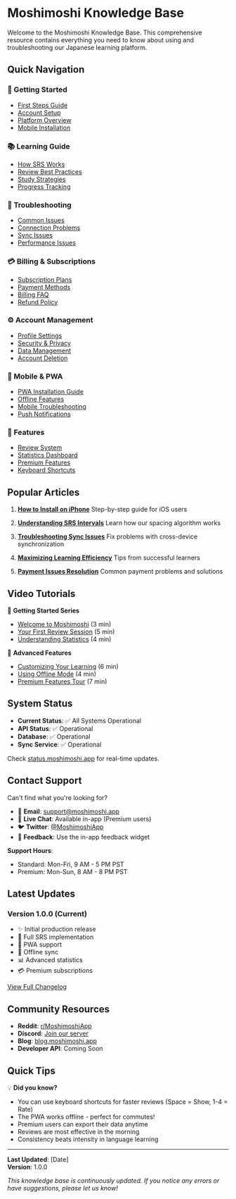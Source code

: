 # Moshimoshi Knowledge Base

Welcome to the Moshimoshi Knowledge Base. This comprehensive resource contains everything you need to know about using and troubleshooting our Japanese learning platform.

## Quick Navigation

### 🚀 Getting Started
- [First Steps Guide](./getting-started/first-steps.md)
- [Account Setup](./getting-started/account-setup.md)
- [Platform Overview](./getting-started/platform-overview.md)
- [Mobile Installation](./getting-started/mobile-installation.md)

### 📚 Learning Guide
- [How SRS Works](./learning/srs-explained.md)
- [Review Best Practices](./learning/review-practices.md)
- [Study Strategies](./learning/study-strategies.md)
- [Progress Tracking](./learning/progress-tracking.md)

### 🔧 Troubleshooting
- [Common Issues](./troubleshooting/common-issues.md)
- [Connection Problems](./troubleshooting/connection-problems.md)
- [Sync Issues](./troubleshooting/sync-issues.md)
- [Performance Issues](./troubleshooting/performance.md)

### 💳 Billing & Subscriptions
- [Subscription Plans](./billing/subscription-plans.md)
- [Payment Methods](./billing/payment-methods.md)
- [Billing FAQ](./billing/billing-faq.md)
- [Refund Policy](./billing/refund-policy.md)

### ⚙️ Account Management
- [Profile Settings](./account/profile-settings.md)
- [Security & Privacy](./account/security-privacy.md)
- [Data Management](./account/data-management.md)
- [Account Deletion](./account/account-deletion.md)

### 📱 Mobile & PWA
- [PWA Installation Guide](./mobile/pwa-installation.md)
- [Offline Features](./mobile/offline-features.md)
- [Mobile Troubleshooting](./mobile/troubleshooting.md)
- [Push Notifications](./mobile/notifications.md)

### 🎯 Features
- [Review System](./features/review-system.md)
- [Statistics Dashboard](./features/statistics.md)
- [Premium Features](./features/premium.md)
- [Keyboard Shortcuts](./features/shortcuts.md)

## Popular Articles

1. **[How to Install on iPhone](./mobile/pwa-installation.md#ios)**
   Step-by-step guide for iOS users

2. **[Understanding SRS Intervals](./learning/srs-explained.md#intervals)**
   Learn how our spacing algorithm works

3. **[Troubleshooting Sync Issues](./troubleshooting/sync-issues.md)**
   Fix problems with cross-device synchronization

4. **[Maximizing Learning Efficiency](./learning/study-strategies.md#efficiency)**
   Tips from successful learners

5. **[Payment Issues Resolution](./billing/payment-methods.md#troubleshooting)**
   Common payment problems and solutions

## Video Tutorials

🎥 **Getting Started Series**
- [Welcome to Moshimoshi](https://moshimoshi.app/tutorials/welcome) (3 min)
- [Your First Review Session](https://moshimoshi.app/tutorials/first-review) (5 min)
- [Understanding Statistics](https://moshimoshi.app/tutorials/statistics) (4 min)

🎥 **Advanced Features**
- [Customizing Your Learning](https://moshimoshi.app/tutorials/customization) (6 min)
- [Using Offline Mode](https://moshimoshi.app/tutorials/offline) (4 min)
- [Premium Features Tour](https://moshimoshi.app/tutorials/premium) (7 min)

## System Status

- **Current Status**: ✅ All Systems Operational
- **API Status**: ✅ Operational
- **Database**: ✅ Operational
- **Sync Service**: ✅ Operational

Check [status.moshimoshi.app](https://status.moshimoshi.app) for real-time updates.

## Contact Support

Can't find what you're looking for?

- 📧 **Email**: support@moshimoshi.app
- 💬 **Live Chat**: Available in-app (Premium users)
- 🐦 **Twitter**: [@MoshimoshiApp](https://twitter.com/MoshimoshiApp)
- 📝 **Feedback**: Use the in-app feedback widget

**Support Hours**: 
- Standard: Mon-Fri, 9 AM - 5 PM PST
- Premium: Mon-Sun, 8 AM - 8 PM PST

## Latest Updates

### Version 1.0.0 (Current)
- ✨ Initial production release
- 🚀 Full SRS implementation
- 📱 PWA support
- 🔄 Offline sync
- 📊 Advanced statistics
- 💳 Premium subscriptions

[View Full Changelog](./updates/changelog.md)

## Community Resources

- **Reddit**: [r/MoshimoshiApp](https://reddit.com/r/MoshimoshiApp)
- **Discord**: [Join our server](https://discord.gg/moshimoshi)
- **Blog**: [blog.moshimoshi.app](https://blog.moshimoshi.app)
- **Developer API**: Coming Soon

## Quick Tips

💡 **Did you know?**
- You can use keyboard shortcuts for faster reviews (Space = Show, 1-4 = Rate)
- The PWA works offline - perfect for commutes!
- Premium users can export their data anytime
- Reviews are most effective in the morning
- Consistency beats intensity in language learning

---

**Last Updated**: [Date]  
**Version**: 1.0.0

*This knowledge base is continuously updated. If you notice any errors or have suggestions, please let us know!*